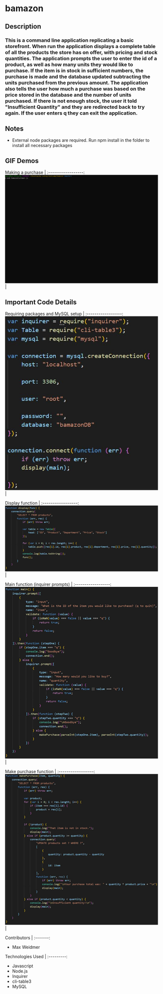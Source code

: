 # bamazon

## Description
### This is a command line application replicating a basic storefront. When run the application displays a complete table of all the products the store has on offer, with pricing and stock quantities. The application prompts the user to enter the id of a product, as well as how many units they would like to purchase. If the item is in stock in sufficient numbers, the purchase is made and the database updated subtracting the units purchased from the previous amount. The application also tells the user how much a purchase was based on the price stored in the database and the number of units purchased. If there is not enough stock, the user it told "Insufficient Quantity" and they are redirected back to try again. If the user enters q they can exit the application.

## Notes
* External node packages are required. Run npm install in the folder to install all necessary packages

## GIF Demos

Making a purchase |
:------------------:
![Making a purchase](https://github.com/mxweidmer/bamazon/blob/master/images/demo.gif) |


## Important Code Details

Requiring packages and MySQL setup |
:------------------:
![Requiring packages and MySQL setup](https://github.com/mxweidmer/bamazon/blob/master/images/package.JPG) |

Display function |
:------------------:
![Display function](https://github.com/mxweidmer/bamazon/blob/master/images/display.JPG) |

Main function (inquirer prompts) |
:------------------:
![Main function (inquirer prompts)](https://github.com/mxweidmer/bamazon/blob/master/images/main.JPG) |

Make purchase function |
:------------------:
![Make purchase function](https://github.com/mxweidmer/bamazon/blob/master/images/purch.JPG) |

Contributors |
:-------:
* Max Weidmer

Technologies Used |
:---------:
* Javascript
* Node.js
* Inquirer
* cli-table3
* MySQL